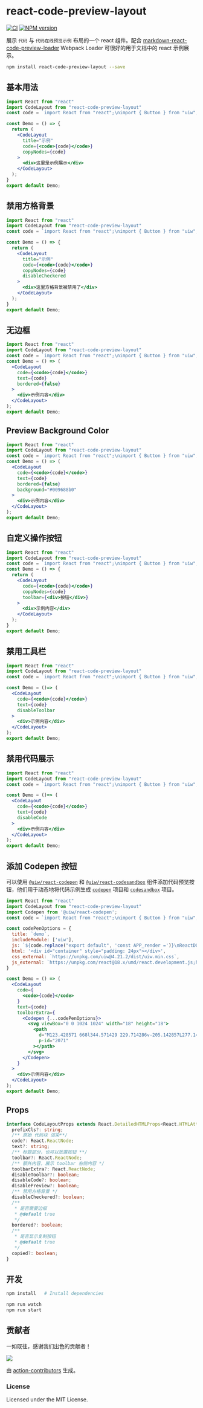 react-code-preview-layout
===

[![CI](https://github.com/uiwjs/react-code-preview-layout/actions/workflows/ci.yml/badge.svg)](https://github.com/uiwjs/react-code-preview-layout/actions/workflows/ci.yml)
[![NPM version](https://img.shields.io/npm/v/react-code-preview-layout.svg?style=flat)](https://npmjs.org/package/react-code-preview-layout)

展示 `代码` 与 `代码在线预览示例` 布局的一个 react 组件。配合 [markdown-react-code-preview-loader](https://github.com/kktjs/markdown-react-code-preview-loader) Webpack Loader 可很好的用于文档中的 react 示例展示。

```bash
npm install react-code-preview-layout --save
```

## 基本用法

```jsx mdx:preview
import React from "react"
import CodeLayout from "react-code-preview-layout"
const code = `import React from "react";\nimport { Button } from "uiw";\nconst Demo = ()=>{\n  return<div><Button>按钮</Button></div>\n};\nexport default Demo;`

const Demo = () => {
  return (
    <CodeLayout
      title="示例"
      code={<code>{code}</code>}
      copyNodes={code}
    >
      <div>这里是示例展示</div>
    </CodeLayout>
  );
}
export default Demo;
```

## 禁用方格背景

```jsx mdx:preview
import React from "react"
import CodeLayout from "react-code-preview-layout"
const code = `import React from "react";\nimport { Button } from "uiw";\nconst Demo = ()=>{\n  return<div><Button>按钮</Button></div>\n};\nexport default Demo;`

const Demo = () => {
  return (
    <CodeLayout
      title="示例"
      code={<code>{code}</code>}
      copyNodes={code}
      disableCheckered
    >
      <div>这里方格背景被禁用了</div>
    </CodeLayout>
  );
}
export default Demo;
```

## 无边框

```jsx  mdx:preview
import React from "react"
import CodeLayout from "react-code-preview-layout"
const code = `import React from "react";\nimport { Button } from "uiw";\nconst Demo = ()=>{\n  return<div><Button>按钮</Button></div>\n};\nexport default Demo;`
const Demo = () => (
  <CodeLayout
    code={<code>{code}</code>}
    text={code}
    bordered={false}
  >
    <div>示例内容</div>
  </CodeLayout>
);
export default Demo;
```

## Preview Background Color

```jsx  mdx:preview
import React from "react"
import CodeLayout from "react-code-preview-layout"
const code = `import React from "react";\nimport { Button } from "uiw";\nconst Demo = ()=>{\n  return<div><Button>按钮</Button></div>\n};\nexport default Demo;`
const Demo = () => (
  <CodeLayout
    code={<code>{code}</code>}
    text={code}
    bordered={false}
    background="#009688b0"
  >
    <div>示例内容</div>
  </CodeLayout>
);
export default Demo;
```

## 自定义操作按钮

```jsx mdx:preview?title=自定义操作按钮
import React from "react"
import CodeLayout from "react-code-preview-layout"
const code = `import React from "react";\nimport { Button } from "uiw";\nconst Demo = ()=>{\n  return<div><Button>按钮</Button></div>\n};\nexport default Demo;`
const Demo = () => {
  return (
    <CodeLayout
      code={<code>{code}</code>}
      copyNodes={code}
      toolbar={<div>按钮</div>}
    >
      <div>示例内容</div>
    </CodeLayout>
  );
}
export default Demo;
```

## 禁用工具栏

```jsx mdx:preview?title=禁用工具栏
import React from "react"
import CodeLayout from "react-code-preview-layout"
const code = `import React from "react";\nimport { Button } from "uiw";\nconst Demo = ()=>{\n  return<div><Button>按钮</Button></div>\n};\nexport default Demo;`;

const Demo = ()=> (
  <CodeLayout
    code={<code>{code}</code>}
    text={code}
    disableToolbar
  >
    <div>示例内容</div>
  </CodeLayout>
);
export default Demo;
```

## 禁用代码展示

```jsx mdx:preview?title=禁用代码展示
import React from "react"
import CodeLayout from "react-code-preview-layout"
const code = `import React from "react";\nimport { Button } from "uiw";\nconst Demo = ()=>{\n  return<div><Button>按钮</Button></div>\n};\nexport default Demo;`;

const Demo = ()=> (
  <CodeLayout
    code={<code>{code}</code>}
    text={code}
    disableCode
  >
    <div>示例内容</div>
  </CodeLayout>
);
export default Demo;
```

## 添加 Codepen 按钮

可以使用 [`@uiw/react-codepen`](https://github.com/uiwjs/react-codepen) 和 [`@uiw/react-codesandbox`](https://github.com/uiwjs/react-codesandbox) 组件添加代码预览按钮，他们用于动态地将代码示例生成 [`codepen`](https://github.com/uiwjs/react-codepen) 项目和 [`codesandbox`](https://codesandbox.io/)  项目。

```jsx mdx:preview?title=添加 Codepen 按钮
import React from "react"
import CodeLayout from "react-code-preview-layout"
import Codepen from '@uiw/react-codepen';
const code = `import React from "react";\nimport { Button } from "uiw";\nconst Demo = ()=>{\n  return<div><Button>按钮</Button></div>\n};\nexport default Demo;`

const codePenOptions = {
  title: `demo`,
  includeModule: ['uiw'],
  js: `${code.replace("export default", 'const APP_render =')}\nReactDOM.createRoot(document.getElementById("container")).render(<APP_render />)`,
  html: '<div id="container" style="padding: 24px"></div>',
  css_external: `https://unpkg.com/uiw@4.21.2/dist/uiw.min.css`,
  js_external: `https://unpkg.com/react@18.x/umd/react.development.js;https://unpkg.com/react-dom@18.x/umd/react-dom.development.js;https://unpkg.com/classnames@2.2.6/index.js;https://unpkg.com/uiw@4.21.2/dist/uiw.min.js;https://unpkg.com/@uiw/codepen-require-polyfill@1.1.3/index.js`,
}

const Demo = () => (
  <CodeLayout
    code={
      <code>{code}</code>
    }
    text={code}
    toolbarExtra={
      <Codepen {...codePenOptions}>
        <svg viewBox="0 0 1024 1024" width="18" height="18">
          <path
            d="M123.428571 668l344.571429 229.714286v-205.142857L277.142857 565.142857z m-35.428571-82.285714l110.285714-73.714286-110.285714-73.714286v147.428572z m468 312l344.571429-229.714286-153.714286-102.857143-190.857143 127.428572v205.142857z m-44-281.714286l155.428571-104-155.428571-104-155.428571 104zM277.142857 458.857143l190.857143-127.428572V126.285714L123.428571 356z m548.571429 53.142857l110.285714 73.714286V438.285714z m-78.857143-53.142857l153.714286-102.857143-344.571429-229.714286v205.142857z m277.142857-102.857143v312q0 23.428571-19.428571 36.571429l-468 312q-12 7.428571-24.571429 7.428571t-24.571429-7.428571L19.428571 704.571429q-19.428571-13.142857-19.428571-36.571429V356q0-23.428571 19.428571-36.571429L487.428571 7.428571q12-7.428571 24.571429-7.428571t24.571429 7.428571l468 312q19.428571 13.142857 19.428571 36.571429z"
            p-id="2071"
          ></path>
        </svg>
      </Codepen>
    }
  >
    <div>示例内容</div>
  </CodeLayout>
);
export default Demo;
```

## Props

```ts
interface CodeLayoutProps extends React.DetailedHTMLProps<React.HTMLAttributes<HTMLDivElement>, HTMLDivElement> {
  prefixCls?: string;
  /** 原始 代码块 渲染**/
  code?: React.ReactNode;
  text?: string;
  /** 标题部分，也可以放置按钮 **/
  toolbar?: React.ReactNode;
  /** 额外内容，展示 toolbar 右侧内容 */
  toolbarExtra?: React.ReactNode;
  disableToolbar?: boolean;
  disableCode?: boolean;
  disablePreview?: boolean;
  /** 禁用方格背景 */
  disableCheckered?: boolean;
  /**
   * 是否需要边框
   * @default true
   */
  bordered?: boolean;
  /**
   * 是否显示复制按钮
   * @default true
   */
  copied?: boolean;
}
```


## 开发

```bash
npm install   # Install dependencies

npm run watch
npm run start
```

## 贡献者

一如既往，感谢我们出色的贡献者！

<a href="https://github.com/uiwjs/react-code-preview-layout/graphs/contributors">
  <img src="https://uiwjs.github.io/react-code-preview-layout/CONTRIBUTORS.svg" />
</a>

由 [action-contributors](https://github.com/jaywcjlove/github-action-contributors) 生成。

### License

Licensed under the MIT License.